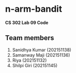 # n-arm-bandit
**CS 302 Lab 09 Code**
<br>
## Team members
1. Sanidhya Kumar (202151138)
2. Samanway Maji (202151136)
3. Riya (202151132)
4. Shilpi Giri (202151145)
